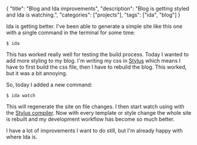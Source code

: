 {
  "title": "Blog and Ida improvements",
  "description": "Blog is getting styled and Ida is watching.",
  "categories": ["projects"],
  "tags": ["ida", "blog"]
}

Ida is getting better. I've been able to generate a simple site like this one with a single command in the terminal for some time:

```
$ ida
```

This has worked really well for testing the build process. Today I wanted to add more styling to my blog. 
I'm writing my css in [Stylus](http://stylus-lang.com) which means I have to first build the css file, then I have to rebuild the blog.
This worked, but it was a bit annoying.

So, today I added a new command:

```
$ ida watch
```

This will regenerate the site on file changes. I then start watch using with the [Stylus compiler](https://www.npmjs.com/package/stylus).
Now with every template or style change the whole site is rebuilt and my development workflow has become so much better.

I have a lot of improvements I want to do still, but I'm already happy with where Ida is.